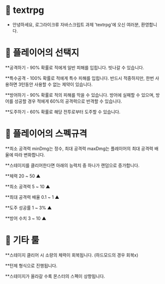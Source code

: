 # 🌿 textrpg

- 안녕하세요, 로그라이크류 자바스크립트 과제 'textrpg'에 오신 여러분, 환영합니다.

# 🌿 플레이어의 선택지

 **공격하기 - 90% 확률로 적에게 일반 피해를 입힙니다. 빗나갈 수 있습니다.

 **특수공격 - 100% 확률로 적에게 특수 피해를 입힙니다. 반드시 적중하지만, 한번 사용하면 3턴동안 사용할 수 없는 제약이 있습니다.

 **방어하기 - 90% 확률로 적의 피해를 막을 수 있습니다. 방어에 실패할 수 있으며, 방어를 성공할 경우 적에게 60%의 공격력으로 반격할 수 있습니다.

 **도주하기 - 60% 확률로 해당 전투로부터 도주할 수 있습니다.

# 🌿 플레이어의 스펙규격

 **최소 공격력 minDmg는 정수, 최대 공격력 maxDmg는 플레이어의 최대 공격력 배율에 따라 변화합니다.

 **스테이지를 클리어한다면 아래의 능력치 중 하나가 랜덤으로 증가합니다.

 **체력 20 ~ 50 ▲

 **최소 공격력 5 ~ 10 ▲

 **최대 공격력 배율 0.1 ~ 1 ▲

 **도주 성공률 1 ~ 3% ▲

 **방어 수치 3 ~ 10 ▲

# 🌿 기타 룰

 **스테이지 클리어 시 소량의 체력이 회복됩니다. (하드모드의 경우 회복x)

 **턴제 형식으로 진행됩니다.

 **스테이지가 올라갈 수록 몬스터의 스펙이 상향됩니다.